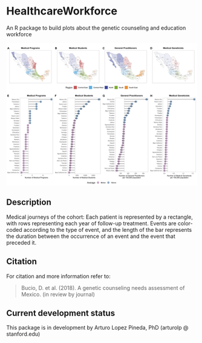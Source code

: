 # HealthcareWorkforce
An R package to build plots about the genetic counseling and education workforce

![GitHub Logo](/figures/workforce-panels.png)

## Description
Medical journeys of the cohort: Each patient is represented by a rectangle, with rows representing each year of follow-up treatment. Events are color-coded according to the type of event, and the length of the bar represents the duration between the occurrence of an event and the event that preceded it.

## Citation
For citation and more information refer to:

>Bucio, D. et al. (2018). A genetic counseling needs assessment of Mexico. (in review by journal)

## Current development status
This package is in development by Arturo Lopez Pineda, PhD (arturolp @ stanford.edu)

